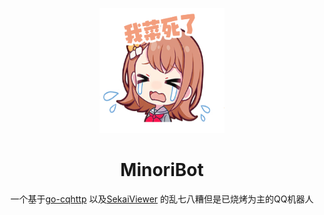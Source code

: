 <p align="center">
    <img src="Image/minori1.png" width="200" height="200" alt="go-cqhttp">
</p>

<div align="center">

# MinoriBot

一个基于[go-cqhttp](https://github.com/Mrs4s/go-cqhttp) 以及[SekaiViewer](https://github.com/Sekai-World/sekai-viewer) 的乱七八糟但是已烧烤为主的QQ机器人
